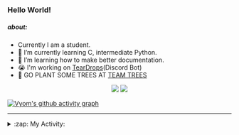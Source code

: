### Hello World!

##### about:
- Currently I am a student.
- 🌱 I’m currently learning C, intermediate Python.
- 🌱 I’m learning how to make better documentation.
- 😭 I'm working on [TearDrops](https://github.com/Vyvy-vi/TearDrops)(Discord Bot)
- 🌱 GO PLANT SOME TREES AT [TEAM TREES](https://teamtrees.org/)

<p align="center">
  <a href="https://twitter.com/Vyvy_viM"><img target="_blank" src="https://img.shields.io/badge/twitter%20@Vyvy_viM-0D95E8?style=for-the-badge&logo=twitter&logoColor=white"/></a> 
  <a href="https://vyvy-vi.github.io/portfolio"><img target="_blank" src="https://img.shields.io/badge/-I%27m_craving_for_open_source-green?style=for-the-badge&logo=github&logoColor=black"/></a> 
</p>

[![Vyom's github activity graph](https://activity-graph.herokuapp.com/graph?username=Vyvy-vi)](https://github.com/ashutosh00710/github-readme-activity-graph)

---
<details>
  <summary>:zap: My Activity:</summary>
  
<!--START_SECTION:waka-->
**I'm a Night 🦉** 

```text
🌞 Morning    40 commits     █░░░░░░░░░░░░░░░░░░░░░░░░   6.51% 
🌆 Daytime    130 commits    █████░░░░░░░░░░░░░░░░░░░░   21.17% 
🌃 Evening    232 commits    █████████░░░░░░░░░░░░░░░░   37.79% 
🌙 Night      212 commits    ████████░░░░░░░░░░░░░░░░░   34.53%

```
📅 **I'm Most Productive on Sunday** 

```text
Monday       66 commits     ██░░░░░░░░░░░░░░░░░░░░░░░   10.75% 
Tuesday      91 commits     ███░░░░░░░░░░░░░░░░░░░░░░   14.82% 
Wednesday    93 commits     ███░░░░░░░░░░░░░░░░░░░░░░   15.15% 
Thursday     82 commits     ███░░░░░░░░░░░░░░░░░░░░░░   13.36% 
Friday       44 commits     █░░░░░░░░░░░░░░░░░░░░░░░░   7.17% 
Saturday     86 commits     ███░░░░░░░░░░░░░░░░░░░░░░   14.01% 
Sunday       152 commits    ██████░░░░░░░░░░░░░░░░░░░   24.76%

```


📊 **This Week I Spent My Time On** 

```text
🔥 Editors: 
Vim                      3 hrs 9 mins        █████████████████████████   100.0%

🐱‍💻 Projects: 
api                      1 hr 34 mins        ████████████░░░░░░░░░░░░░   49.72% 
EddieHubFightClub        1 hr 24 mins        ███████████░░░░░░░░░░░░░░   44.34% 
Shepherd-bot             7 mins              █░░░░░░░░░░░░░░░░░░░░░░░░   3.9% 
dev-quotes-api           2 mins              ░░░░░░░░░░░░░░░░░░░░░░░░░   1.2% 
Unknown Project          1 min               ░░░░░░░░░░░░░░░░░░░░░░░░░   0.58%

```


 Last Updated on 22/08/2021
<!--END_SECTION:waka-->
</details>
